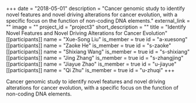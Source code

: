 +++
date = "2018-05-01"
description = "Cancer genomic study to identify novel features and novel driving alterations for cancer evolution, with a specific focus on the function of non-coding DNA elements."
external_link = ""
image = ""
project_id = "project3"
short_description = ""
title = "Identify Novel Features and Novel Driving Alterations for Cancer Evolution"
[[participants]]
    name = "Xue-Song Liu"
    is_member = true
    id = "a-xuesong"
[[participants]]
    name = "Zaoke He"
    is_member = true
    id = "s-zaoke"
[[participants]]
    name = "Shixiang Wang"
    is_member = true
    id = "s-shixiang"
[[participants]]
    name = "Jing Zhang"
    is_member = true
    id = "s-zhangjing"
[[participants]]
    name = "Jiayue Zhao"
    is_member = true
    id = "u-jiayue"
[[participants]]
    name = "Qi Zhu"
    is_member = true
    id = "u-zhuqi"
+++


Cancer genomic study to identify novel features and novel driving alterations for cancer evolution, with a specific focus on the function of non-coding DNA elements.